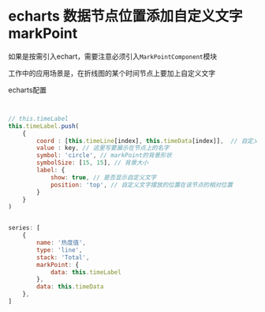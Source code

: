 # echarts 数据节点位置添加自定义文字 markPoint

如果是按需引入echart，需要注意必须引入`MarkPointComponent`模块

工作中的应用场景是，在折线图的某个时间节点上要加上自定义文字

echarts配置

```js


// this.timeLabel
this.timeLabel.push(
    { 
        coord : [this.timeLine[index], this.timeData[index]],  // 自定义文字摆放的位置，与数据位置匹配
        value : key, // 这里写要展示在节点上的名字
        symbol: 'circle', // markPoint的背景形状
        symbolSize: [15, 15], // 背景大小
        label: {
            show: true, // 是否显示自定义文字
            position: 'top', // 自定义文字摆放的位置在该节点的相对位置
        }
    }
)


series: [
    {
        name: '热度值',
        type: 'line',
        stack: 'Total',
        markPoint: {
            data: this.timeLabel
        },
        data: this.timeData
    },
]
```